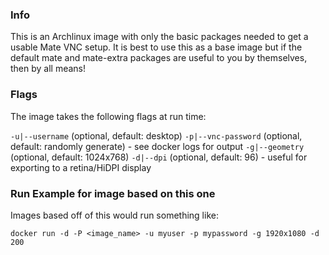 ### Info
This is an Archlinux image with only the basic packages needed to get a usable Mate VNC setup. It is best to use this as a base image but if the default mate and mate-extra packages are useful to you by themselves, then by all means!

### Flags
The image takes the following flags at run time:

`-u|--username` (optional, default: desktop)
`-p|--vnc-password` (optional, default: randomly generate) -  see docker logs for output
`-g|--geometry` (optional, default: 1024x768)
`-d|--dpi` (optional, default: 96) - useful for exporting to a retina/HiDPI display

### Run Example for image based on this one
Images based off of this would run something like: 
```
docker run -d -P <image_name> -u myuser -p mypassword -g 1920x1080 -d 200
```